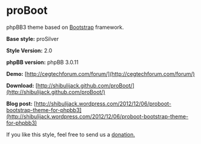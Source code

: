 proBoot
=======

phpBB3 theme based on [Bootstrap](http://twitter.github.com/bootstrap/) framework.

**Base style:** proSilver

**Style Version:** 2.0

**phpBB version:** phpBB 3.0.11

**Demo:** [http://cegtechforum.com/forum/](http://cegtechforum.com/forum/)

**Download:** [http://shibulijack.github.com/proBoot/](http://shibulijack.github.com/proBoot/)

**Blog post:** [http://shibulijack.wordpress.com/2012/12/06/proboot-bootstrap-theme-for-phpbb3](http://shibulijack.wordpress.com/2012/12/06/proboot-bootstrap-theme-for-phpbb3)

If you like this style, feel free to send us a [donation.](https://www.paypal.com/cgi-bin/webscr?cmd=_donations&business=shibulijack%40gmail%2ecom&lc=US&item_name=CyberJack%20Inc%2e&item_number=1508&no_note=0&currency_code=USD&bn=PP%2dDonationsBF%3abtn_donateCC_LG%2egif%3aNonHostedGuest)
